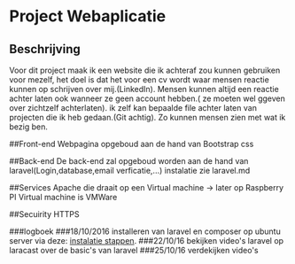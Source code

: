 # Project Webaplicatie

## Beschrijving
Voor dit project maak ik een website die ik achteraf zou kunnen gebruiken voor mezelf, het doel is dat het voor een cv wordt waar mensen reactie kunnen op schrijven over mij.(LinkedIn). Mensen kunnen altijd een reactie achter laten ook wanneer ze geen account hebben.( ze moeten wel ggeven over zichtzelf achterlaten). ik zelf kan bepaalde file achter laten van projecten die ik heb gedaan.(Git achtig). Zo kunnen mensen zien met wat ik bezig ben.

##Front-end 
Webpagina opgeboud aan de hand van Bootstrap css

##Back-end
De back-end zal opgeboud worden aan de hand van laravel(Login,database,email verficatie,...)
instalatie zie laravel.md

##Services
Apache die draait op een Virtual machine -> later op Raspberry PI
Virtual machine is VMWare

##Secuirity
HTTPS 



###logboek
###18/10/2016
installeren van laravel en composer op ubuntu server
via deze: [instalatie stappen](https://www.digitalocean.com/community/tutorials/how-to-install-linux-apache-mysql-php-lamp-stack-on-ubuntu-16-04).
###22/10/16
bekijken video's laravel op laracast over de basic's van laravel
###25/10/16 
verdekijken video's

